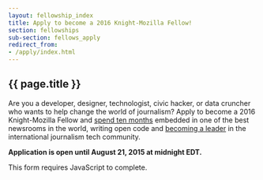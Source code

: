 ```yaml
---
layout: fellowship_index
title: Apply to become a 2016 Knight-Mozilla Fellow!
section: fellowships
sub-section: fellows_apply
redirect_from:
- /apply/index.html 
---
```


<h2>{{ page.title }}</h2>

<p>Are you a developer, designer, technologist, civic hacker, or data cruncher who wants to help change the world of journalism? Apply to become a 2016 Knight-Mozilla Fellow and <a href="/what/fellowships/details">spend ten months</a> embedded in one of the best newsrooms in the world, writing open code and <a href="/what/fellowships/community">becoming a leader</a> in the international journalism tech community.</p>

**Application is open until August 21, 2015 at midnight EDT.**

<form data-formrenderer>This form requires JavaScript to complete.</form>

<script>
  new FormRenderer({
    "project_id": 1366,
    "afterSubmit": "/what/fellowships/thanks"
  });
</script>

